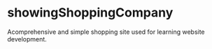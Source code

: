 # showingShoppingCompany
Acomprehensive and simple shopping site used for learning website development.
